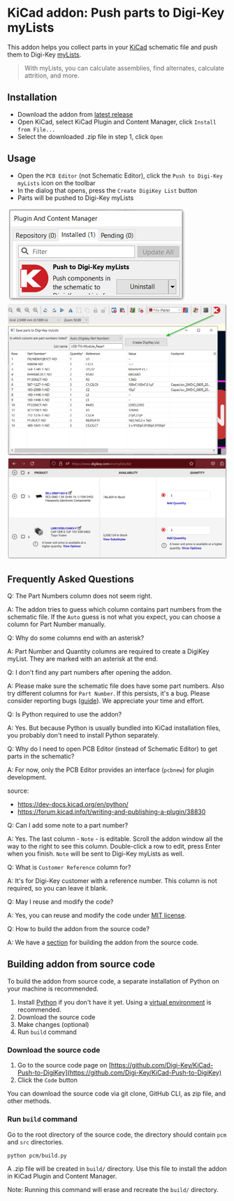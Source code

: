# KiCad addon: Push parts to Digi-Key myLists

This addon helps you collect parts in your [KiCad](https://www.kicad.org/) schematic file and push them to Digi-Key [myLists](https://www.digikey.com/en/mylists/).

> With myLists, you can calculate assemblies, find alternates, calculate attrition, and more.

## Installation

- Download the addon from [latest release](https://github.com/Digi-Key/KiCad-Push-to-DigiKey/releases/latest)
- Open KiCad, select KiCad Plugin and Content Manager, click `Install from File...`
- Select the downloaded .zip file in step 1, click `Open`

## Usage

- Open the `PCB Editor` (not Schematic Editor), click the `Push to Digi-Key myLists` icon on the toolbar
- In the dialog that opens, press the `Create DigiKey List` button
- Parts will be pushed to Digi-Key myLists

![Plugin installed](images/plugin-installed.png)
![Plugin in PCB editor](images/plugin-in-PCB-editor.png)
![Parts pushed to Digi-Key myLists](images/parts-pushed-todigikey-mylists.png)

## Frequently Asked Questions

Q: The Part Numbers column does not seem right.

A: The addon tries to guess which column contains part numbers from the schematic file. 
If the `Auto` guess is not what you expect, you can choose a column for Part Number manually.


Q: Why do some columns end with an asterisk?

A: Part Number and Quantity columns are required to create a DigiKey myList. They are marked with an asterisk at the end.


Q: I don't find any part numbers after opening the addon.

A: Please make sure the schematic file does have some part numbers. Also try different columns for `Part Number`. 
If this persists, it's a bug. Please consider reporting bugs ([guide](https://docs.github.com/en/issues/tracking-your-work-with-issues/creating-an-issue)).
We appreciate your time and effort.


Q: Is Python required to use the addon?

A: Yes. But because Python is usually bundled into KiCad installation files, you probably don't need to install Python separately.


Q: Why do I need to open PCB Editor (instead of Schematic Editor) to get parts in the schematic?

A: For now, only the PCB Editor provides an interface (`pcbnew`) for plugin development.

source:
- https://dev-docs.kicad.org/en/python/
- https://forum.kicad.info/t/writing-and-publishing-a-plugin/38830


Q: Can I add some note to a part number?

A: Yes. The last column - `Note` - is editable. Scroll the addon window all the way to the right to see this column. Double-click a row to edit, press Enter when you finish. `Note` will be sent to Digi-Key myLists as well.


Q: What is `Customer Reference` column for?

A: It's for Digi-Key customer with a reference number. This column is not required, so you can leave it blank.


Q: May I reuse and modify the code?

A: Yes, you can reuse and modify the code under [MIT license](https://github.com/Digi-Key/KiCad-Push-to-DigiKey/blob/master/LICENSE.md).


Q: How to build the addon from the source code?

A: We have a [section](#building-addon-from-source-code) for building the addon from the source code.

## Building addon from source code
To build the addon from source code, a separate installation of Python on your machine is recommended.

1. Install [Python](https://www.python.org/downloads/) if you don't have it yet. Using a [virtual environment](https://docs.python.org/3/library/venv.html) is recommended.
2. Download the source code
3. Make changes (optional)
4. Run `build` command

### Download the source code

1. Go to the source code page on [https://github.com/Digi-Key/KiCad-Push-to-DigiKey](https://github.com/Digi-Key/KiCad-Push-to-DigiKey)
2. Click the `Code` button

You can download the source code via git clone, GitHub CLI, as zip file, and other methods.

### Run `build` command
Go to the root directory of the source code, the directory should contain `pcm` and `src` directories.

```bash
python pcm/build.py
```

A .zip file will be created in `build/` directory. Use this file to install the addon in KiCad Plugin and Content Manager.

Note: Running this command will erase and recreate the `build/` directory.